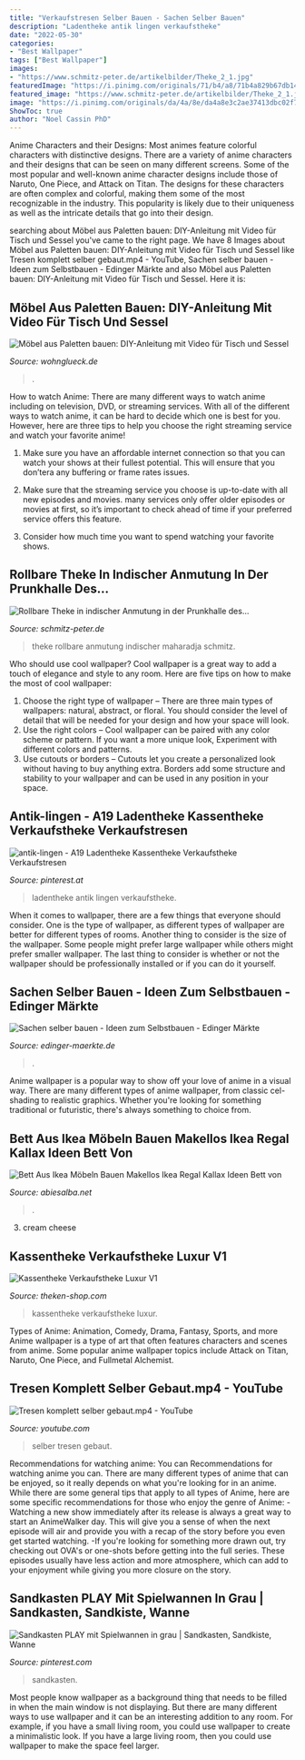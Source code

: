 ```yaml
---
title: "Verkaufstresen Selber Bauen - Sachen Selber Bauen"
description: "Ladentheke antik lingen verkaufstheke"
date: "2022-05-30"
categories:
- "Best Wallpaper"
tags: ["Best Wallpaper"]
images:
- "https://www.schmitz-peter.de/artikelbilder/Theke_2_1.jpg"
featuredImage: "https://i.pinimg.com/originals/71/b4/a8/71b4a829b67db14e04751eff4a212de8.jpg"
featured_image: "https://www.schmitz-peter.de/artikelbilder/Theke_2_1.jpg"
image: "https://i.pinimg.com/originals/da/4a/8e/da4a8e3c2ae37413dbc02f7915e0291c.jpg"
ShowToc: true
author: "Noel Cassin PhD"
---
```



Anime Characters and their Designs: Most animes feature colorful characters with distinctive designs.
There are a variety of anime characters and their designs that can be seen on many different screens. Some of the most popular and well-known anime character designs include those of Naruto, One Piece, and Attack on Titan. The designs for these characters are often complex and colorful, making them some of the most recognizable in the industry. This popularity is likely due to their uniqueness as well as the intricate details that go into their design.

	

		
searching about Möbel aus Paletten bauen: DIY-Anleitung mit Video für Tisch und Sessel you've came to the right page. We have 8 Images about Möbel aus Paletten bauen: DIY-Anleitung mit Video für Tisch und Sessel like Tresen komplett selber gebaut.mp4 - YouTube, Sachen selber bauen - Ideen zum Selbstbauen - Edinger Märkte and also Möbel aus Paletten bauen: DIY-Anleitung mit Video für Tisch und Sessel. Here it is:
		
    
## Möbel Aus Paletten Bauen: DIY-Anleitung Mit Video Für Tisch Und Sessel

<img loading=lazy src="https://cdn.wohnglueck.de/vary/content/2019/08/Gartenmoebel-Bank-Tisch-Paletten_content-1400x788@2x.jpg" onerror="this.onerror=null;this.src='https://tse1.mm.bing.net/th?id=OIP.y4td2Y0XXGOGlf_Jdh-U8AHaEK&amp;pid=15.1';" alt="Möbel aus Paletten bauen: DIY-Anleitung mit Video für Tisch und Sessel">

_Source: wohnglueck.de_

>. 

	

How to watch Anime: There are many different ways to watch anime including on television, DVD, or streaming services.
With all of the different ways to watch anime, it can be hard to decide which one is best for you. However, here are three tips to help you choose the right streaming service and watch your favorite anime!
1. Make sure you have an affordable internet connection so that you can watch your shows at their fullest potential. This will ensure that you don’tera any buffering or frame rates issues.

2. Make sure that the streaming service you choose is up-to-date with all new episodes and movies. many services only offer older episodes or movies at first, so it’s important to check ahead of time if your preferred service offers this feature.

3. Consider how much time you want to spend watching your favorite shows.

    
## Rollbare Theke In Indischer Anmutung In Der Prunkhalle Des...

<img loading=lazy src="https://www.schmitz-peter.de/artikelbilder/Theke_2_1.jpg" onerror="this.onerror=null;this.src='https://tse3.mm.bing.net/th?id=OIP.bIe-hI1gqOeFJ9fQKl9bIgHaE8&amp;pid=15.1';" alt="Rollbare Theke in indischer Anmutung in der Prunkhalle des...">

_Source: schmitz-peter.de_

>theke rollbare anmutung indischer maharadja schmitz. 

	

Who should use cool wallpaper?
Cool wallpaper is a great way to add a touch of elegance and style to any room. Here are five tips on how to make the most of cool wallpaper: 
1) Choose the right type of wallpaper – There are three main types of wallpapers: natural, abstract, or floral. You should consider the level of detail that will be needed for your design and how your space will look. 
2) Use the right colors – Cool wallpaper can be paired with any color scheme or pattern. If you want a more unique look, Experiment with different colors and patterns. 
3) Use cutouts or borders – Cutouts let you create a personalized look without having to buy anything extra. Borders add some structure and stability to your wallpaper and can be used in any position in your space.

    
## Antik-lingen - A19 Ladentheke Kassentheke Verkaufstheke Verkaufstresen

<img loading=lazy src="https://i.pinimg.com/originals/71/b4/a8/71b4a829b67db14e04751eff4a212de8.jpg" onerror="this.onerror=null;this.src='https://tse4.mm.bing.net/th?id=OIP.LopHcjYx8UCyTMYqez-SdgAAAA&amp;pid=15.1';" alt="antik-lingen - A19 Ladentheke Kassentheke Verkaufstheke Verkaufstresen">

_Source: pinterest.at_

>ladentheke antik lingen verkaufstheke. 

	

When it comes to wallpaper, there are a few things that everyone should consider. One is the type of wallpaper, as different types of wallpaper are better for different types of rooms. Another thing to consider is the size of the wallpaper. Some people might prefer large wallpaper while others might prefer smaller wallpaper. The last thing to consider is whether or not the wallpaper should be professionally installed or if you can do it yourself.

    
## Sachen Selber Bauen - Ideen Zum Selbstbauen - Edinger Märkte

<img loading=lazy src="http://www.edinger-maerkte.de/wp-content/uploads/theke-selber-bauen948x608.jpg" onerror="this.onerror=null;this.src='https://tse3.mm.bing.net/th?id=OIP.i6sgJT2Qt8BblVHTwVJH1gHaEw&amp;pid=15.1';" alt="Sachen selber bauen - Ideen zum Selbstbauen - Edinger Märkte">

_Source: edinger-maerkte.de_

>. 

	

Anime wallpaper is a popular way to show off your love of anime in a visual way. There are many different types of anime wallpaper, from classic cel-shading to realistic graphics. Whether you're looking for something traditional or futuristic, there's always something to choice from.

    
## Bett Aus Ikea Möbeln Bauen Makellos Ikea Regal Kallax Ideen Bett Von

<img loading=lazy src="https://abiesalba.net/wp-content/uploads/2019/07/bett-aus-ikea-mobeln-bauen-makellos-ikea-regal-kallax-ideen-bett-von-bett-aus-ikea-regal-bauen-bild.jpg" onerror="this.onerror=null;this.src='https://tse4.mm.bing.net/th?id=OIP.SDpS38DYOXHqIC_45ayJWgHaEK&amp;pid=15.1';" alt="Bett Aus Ikea Möbeln Bauen Makellos Ikea Regal Kallax Ideen Bett von">

_Source: abiesalba.net_

>. 

	

3. cream cheese 

    
## Kassentheke Verkaufstheke Luxur V1

<img loading=lazy src="https://www.theken-shop.com/media/catalog/product/cache/1/image/435x/040ec09b1e35df139433887a97daa66f/k/a/kassentheke-luxur-v1.jpg" onerror="this.onerror=null;this.src='https://tse4.mm.bing.net/th?id=OIP.bUeqmBugIssz5fpCS-gKFwHaEm&amp;pid=15.1';" alt="Kassentheke Verkaufstheke Luxur V1">

_Source: theken-shop.com_

>kassentheke verkaufstheke luxur. 

	

Types of Anime: Animation, Comedy, Drama, Fantasy, Sports, and more
Anime wallpaper is a type of art that often features characters and scenes from anime. Some popular anime wallpaper topics include Attack on Titan, Naruto, One Piece, and Fullmetal Alchemist.

    
## Tresen Komplett Selber Gebaut.mp4 - YouTube

<img loading=lazy src="http://i1.ytimg.com/vi/qgmOrVccO5Y/hqdefault.jpg" onerror="this.onerror=null;this.src='https://tse3.mm.bing.net/th?id=OIP.SLNhe95eMrVVP2xxyYlFBgHaFj&amp;pid=15.1';" alt="Tresen komplett selber gebaut.mp4 - YouTube">

_Source: youtube.com_

>selber tresen gebaut. 

	

Recommendations for watching anime: You can
Recommendations for watching anime you can. There are many different types of anime that can be enjoyed, so it really depends on what you're looking for in an anime. While there are some general tips that apply to all types of Anime, here are some specific recommendations for those who enjoy the genre of Anime: 
-Watching a new show immediately after its release is always a great way to start an AnimeWalker day. This will give you a sense of when the next episode will air and provide you with a recap of the story before you even get started watching. 
-If you're looking for something more drawn out, try checking out OVA's or one-shots before getting into the full series. These episodes usually have less action and more atmosphere, which can add to your enjoyment while giving you more closure on the story.

    
## Sandkasten PLAY Mit Spielwannen In Grau | Sandkasten, Sandkiste, Wanne

<img loading=lazy src="https://i.pinimg.com/originals/da/4a/8e/da4a8e3c2ae37413dbc02f7915e0291c.jpg" onerror="this.onerror=null;this.src='https://tse1.mm.bing.net/th?id=OIP.u3N-pSlo7mWWXXC1ibjPpwHaJV&amp;pid=15.1';" alt="Sandkasten PLAY mit Spielwannen in grau | Sandkasten, Sandkiste, Wanne">

_Source: pinterest.com_

>sandkasten. 

	

Most people know wallpaper as a background thing that needs to be filled in when the main window is not displaying. But there are many different ways to use wallpaper and it can be an interesting addition to any room. For example, if you have a small living room, you could use wallpaper to create a minimalistic look. If you have a large living room, then you could use wallpaper to make the space feel larger.

